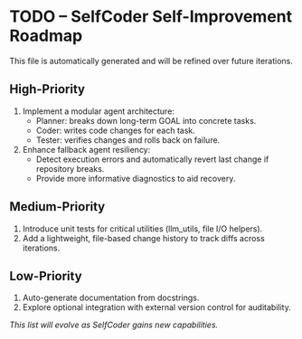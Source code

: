 # TODO – SelfCoder Self-Improvement Roadmap

This file is automatically generated and will be refined over future iterations.

## High-Priority
1. Implement a modular agent architecture:
   - Planner: breaks down long-term GOAL into concrete tasks.
   - Coder: writes code changes for each task.
   - Tester: verifies changes and rolls back on failure.
2. Enhance fallback agent resiliency:
   - Detect execution errors and automatically revert last change if repository breaks.
   - Provide more informative diagnostics to aid recovery.

## Medium-Priority
1. Introduce unit tests for critical utilities (llm_utils, file I/O helpers).
2. Add a lightweight, file-based change history to track diffs across iterations.

## Low-Priority
1. Auto-generate documentation from docstrings.
2. Explore optional integration with external version control for auditability.

*This list will evolve as SelfCoder gains new capabilities.*
